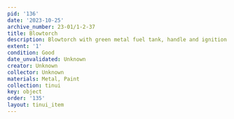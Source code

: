 ```yaml
---
pid: '136'
date: '2023-10-25'
archive_number: 23-01/1-2-37
title: Blowtorch
description: Blowtorch with green metal fuel tank, handle and ignition chamber.
extent: '1'
condition: Good
date_unvalidated: Unknown
creator: Unknown
collector: Unknown
materials: Metal, Paint
collection: tinui
key: object
order: '135'
layout: tinui_item
---
```

